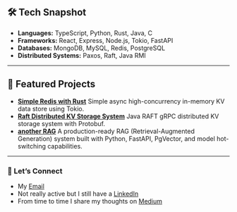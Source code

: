 ## 🛠️ Tech Snapshot
- **Languages:** TypeScript, Python, Rust, Java, C
- **Frameworks:** React, Express, Node.js, Tokio, FastAPI
- **Databases:** MongoDB, MySQL, Redis, PostgreSQL
- **Distributed Systems:** Paxos, Raft, Java RMI
---
## 🚀 Featured Projects
- **[Simple Redis with Rust](https://github.com/CheneyX2000/simple-redis-with-rust)** Simple async high-concurrency in-memory KV data store using Tokio.
- **[Raft Distributed KV Storage System](https://github.com/CheneyX2000/raft_distributed_KV_storage)** Java RAFT gRPC distributed KV storage system with Protobuf.
- **[another RAG](https://github.com/CheneyX2000/another_RAG)** A production-ready RAG (Retrieval-Augmented Generation) system built with Python, FastAPI, PgVector, and model hot-switching capabilities.
---
### 🤝 Let’s Connect
- My [Email](mailto:xuchengyou728@gmail.com) 
- Not really active but I still have a [LinkedIn](https://www.linkedin.com/in/cheney-sheu/)
- From time to time I share my thoughts on [Medium](https://medium.com/@chengyouxu)
